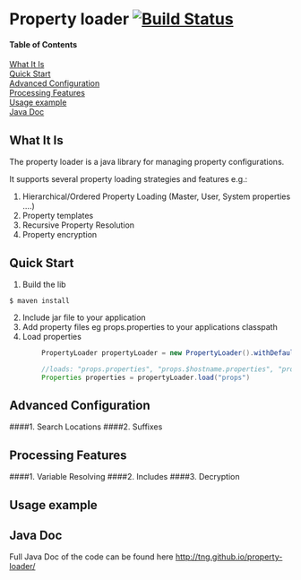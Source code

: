 Property loader [![Build Status](https://travis-ci.org/TNG/property-loader.png?branch=master)](https://travis-ci.org/TNG/property-loader)
===============

#### Table of Contents
[What It Is](#what-is-it)    
[Quick Start](#quick-start)  
[Advanced Configuration](#advanced-configuration)  
[Processing Features](#processing-features)  
[Usage example](#usage-example)  
[Java Doc](#java-doc)  

What It Is
----------

The property loader is a java library for managing property configurations.

It supports several property loading strategies and features e.g.:

1. Hierarchical/Ordered Property Loading (Master, User, System properties ....)
2. Property templates
3. Recursive Property Resolution
4. Property encryption

Quick Start
-----------

1. Build the lib
```
$ maven install
```
2. Include jar file to your application
3. Add property files eg props.properties to your applications classpath
4. Load properties

```java
        PropertyLoader propertyLoader = new PropertyLoader().withDefaultConfig();

        //loads: "props.properties", "props.$hostname.properties", "props.$user.properties"
        Properties properties = propertyLoader.load("props")
```

Advanced Configuration
----------------------

####1. Search Locations
####2. Suffixes

Processing Features
-------------------

####1. Variable Resolving
####2. Includes
####3. Decryption


Usage example
-------------

Java Doc
--------

Full Java Doc of the code can be found here http://tng.github.io/property-loader/
